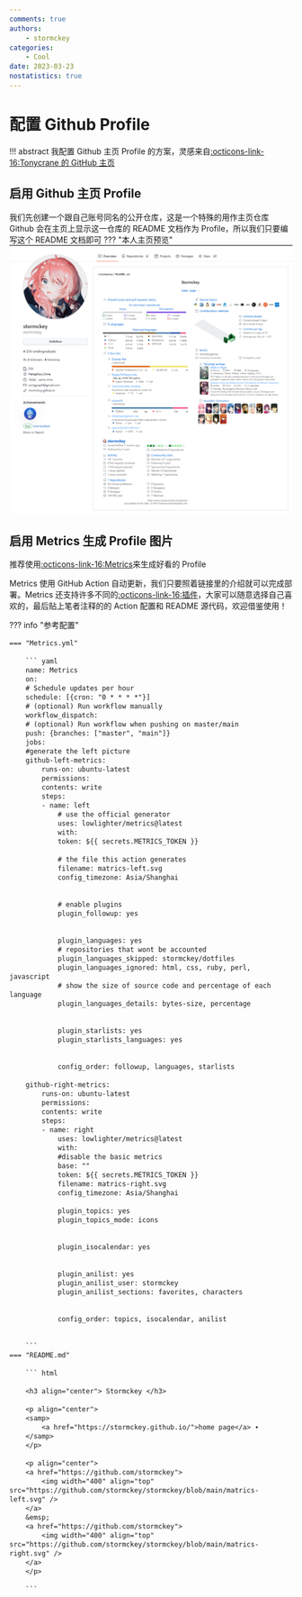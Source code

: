 ```yaml
---
comments: true
authors:
    - stormckey
categories:
    - Cool
date: 2023-03-23
nostatistics: true
---
```


# 配置 Github Profile
!!! abstract
    我配置 Github 主页 Profile 的方案，灵感来自[:octicons-link-16:Tonycrane 的 GitHub 主页](https://github.com/TonyCrane)
<!-- more -->


## 启用 Github 主页 Profile
我们先创建一个跟自己账号同名的公开仓库，这是一个特殊的用作主页仓库
Github 会在主页上显示这一仓库的 README 文档作为 Profile，所以我们只要编写这个 README 文档即可
??? "本人主页预览"
    ![](images/github_profile/2023-03-23-14-49-05.png#pic)


## 启用 Metrics 生成 Profile 图片

推荐使用[:octicons-link-16:Metrics](https://github.com/lowlighter/metrics/blob/master/.github/readme/partials/documentation/setup/action.md)来生成好看的 Profile

Metrics 使用 GitHub Action 自动更新，我们只要照着链接里的介绍就可以完成部署。Metrics 还支持许多不同的[:octicons-link-16:插件](https://github.com/lowlighter/metrics/blob/master/README.md)，大家可以随意选择自己喜欢的，最后贴上笔者注释的的 Action 配置和 README 源代码，欢迎借鉴使用！

??? info "参考配置"

    === "Metrics.yml"

        ``` yaml
        name: Metrics
        on:
        # Schedule updates per hour
        schedule: [{cron: "0 * * * *"}]
        # (optional) Run workflow manually
        workflow_dispatch:
        # (optional) Run workflow when pushing on master/main
        push: {branches: ["master", "main"]}
        jobs:
        #generate the left picture
        github-left-metrics:
            runs-on: ubuntu-latest
            permissions:
            contents: write
            steps:
            - name: left
                # use the official generator
                uses: lowlighter/metrics@latest
                with:
                token: ${{ secrets.METRICS_TOKEN }}

                # the file this action generates
                filename: matrics-left.svg
                config_timezone: Asia/Shanghai


                # enable plugins
                plugin_followup: yes


                plugin_languages: yes
                # repositories that wont be accounted
                plugin_languages_skipped: stormckey/dotfiles
                plugin_languages_ignored: html, css, ruby, perl, javascript
                # show the size of source code and percentage of each language
                plugin_languages_details: bytes-size, percentage


                plugin_starlists: yes
                plugin_starlists_languages: yes


                config_order: followup, languages, starlists

        github-right-metrics:
            runs-on: ubuntu-latest
            permissions:
            contents: write
            steps:
            - name: right
                uses: lowlighter/metrics@latest
                with:
                #disable the basic metrics
                base: ""
                token: ${{ secrets.METRICS_TOKEN }}
                filename: matrics-right.svg
                config_timezone: Asia/Shanghai

                plugin_topics: yes
                plugin_topics_mode: icons


                plugin_isocalendar: yes


                plugin_anilist: yes
                plugin_anilist_user: stormckey
                plugin_anilist_sections: favorites, characters


                config_order: topics, isocalendar, anilist


        ```
    === "README.md"

        ``` html

        <h3 align="center"> Stormckey </h3>

        <p align="center">
        <samp>
            <a href="https://stormckey.github.io/">home page</a> ∙
        </samp>
        </p>

        <p align="center">
        <a href="https://github.com/stormckey">
            <img width="400" align="top" src="https://github.com/stormckey/stormckey/blob/main/matrics-left.svg" />
        </a>
        &emsp;
        <a href="https://github.com/stormckey">
            <img width="400" align="top" src="https://github.com/stormckey/stormckey/blob/main/matrics-right.svg" />
        </a>
        </p>

        ```
